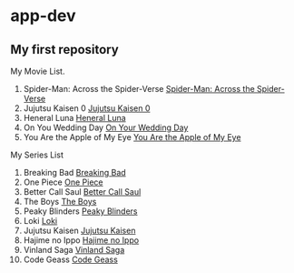 # app-dev
## My first repository

My Movie List.

1. Spider-Man: Across the Spider-Verse [Spider-Man: Across the Spider-Verse](https://www.imdb.com/title/tt9362722/?ref_=nv_sr_srsg_0_tt_8_nm_0_q_Spider-man)
2. Jujutsu Kaisen 0 [Jujutsu Kaisen 0](https://www.imdb.com/title/tt14331144/?ref_=nv_sr_srsg_3_tt_8_nm_0_q_jujutsu%2520kaise)
3. Heneral Luna [Heneral Luna](https://www.imdb.com/title/tt4944352/?ref_=nv_sr_srsg_0_tt_7_nm_1_q_Heneral%2520Luna)
4. On You Wedding Day [On Your Wedding Day](https://www.imdb.com/title/tt7938092/?ref_=nv_sr_srsg_0_tt_8_nm_0_q_On%2520your%2520wedding%2520)
5. You Are the Apple of My Eye [You Are the Apple of My Eye](https://www.imdb.com/title/tt7339938/?ref_=nv_sr_srsg_1_tt_7_nm_1_q_you%2520are%2520the%2520apple%2520of%2520)

My Series List
1. Breaking Bad [Breaking Bad](https://www.imdb.com/title/tt0903747/?ref_=nv_sr_srsg_0_tt_8_nm_0_q_Breaking%2520Bad)
2. One Piece [One Piece](https://www.imdb.com/title/tt0388629/?ref_=nv_sr_srsg_3_tt_7_nm_1_q_One%2520Piece)
3. Better Call Saul [Better Call Saul](https://www.imdb.com/title/tt0903747/?ref_=nv_sr_srsg_0_tt_8_nm_0_q_Breaking%2520Bad)
4. The Boys [The Boys](https://www.imdb.com/title/tt1190634/?ref_=tt_sims_tt_i_8)
5. Peaky Blinders [Peaky Blinders](https://www.imdb.com/title/tt2442560/?ref_=tt_sims_tt_i_9)
6. Loki [Loki](https://www.imdb.com/title/tt9140554/?ref_=nv_sr_srsg_0_tt_5_nm_3_q_Loki)
7. Jujutsu Kaisen [Jujutsu Kaisen](https://www.imdb.com/title/tt12343534/?ref_=nv_sr_srsg_0_tt_8_nm_0_q_Jujutsu)
8. Hajime no Ippo [Hajime no Ippo](https://www.imdb.com/title/tt0481256/?ref_=nv_sr_srsg_0_tt_8_nm_0_q_Hajime%2520No)
9. Vinland Saga [Vinland Saga](https://www.imdb.com/title/tt10233448/?ref_=tt_tpks_tt_i_6_pd_detail_2_pbr_ic)
10. Code Geass [Code Geass](https://www.imdb.com/title/tt0994314/?ref_=tt_sims_tt_i_9)
